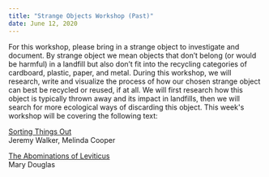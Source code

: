 ```yaml
---
title: "Strange Objects Workshop (Past)"
date: June 12, 2020
---
```


For this workshop, please bring in a strange object to investigate and document. By strange object we mean objects that don’t belong (or would be harmful) in a landfill but also don’t fit into the recycling categories of cardboard, plastic, paper, and metal. During this workshop, we will research, write and visualize the process of how our chosen strange object can best be recycled or reused, if at all. We will first research how this object is typically thrown away and its impact in landfills, then we will search for more ecological ways of discarding this object. This week's workshop will be covering the following text:

[Sorting Things Out](https://medium.com/sfpc/sorting-things-out-b06d39cfa37e)  
Jeremy Walker, Melinda Cooper

[The Abominations of Leviticus](https://arena-attachments.s3.amazonaws.com/6042582/616bce4f5c57f0b38aea0d3213e1286f.pdf?1580415336)  
Mary Douglas
